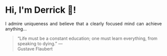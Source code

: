 # Hi, I'm Derrick 👋!
<p align="justify">I admire uniqueness and believe that a clearly focused mind can achieve anything...</p> 
<!-- #quote-start -->
<blockquote>&ldquo;Life must be a constant education; one must learn everything, from speaking to dying.&rdquo; &mdash; <footer>Gustave Flaubert</footer></blockquote>
<!-- #quote-end -->
